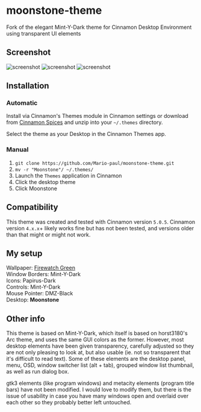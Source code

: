 # moonstone-theme
Fork of the elegant Mint-Y-Dark theme for Cinnamon Desktop Environment using transparent UI elements

## Screenshot
![screenshot](https://i.imgur.com/Uv2IsSr.png)
![screenshot](https://i.imgur.com/NsG7szl.gif)
![screenshot]("./screenshot.png")

## Installation
### Automatic
Install via Cinnamon's Themes module in Cinnamon settings or download from [Cinnamon Spices](https://cinnamon-spices.linuxmint.com/themes) and unzip into your `~/.themes` directory.

Select the theme as your Desktop in the Cinnamon Themes app.

### Manual
1. `git clone https://github.com/Mario-paul/moonstone-theme.git`
3. `mv -r "Moonstone"/ ~/.themes/`
4. Launch the `Themes` application in Cinnamon
5. Click the desktop theme
6. Click Moonstone

## Compatibility
This theme was created and tested with Cinnamon version `5.0.5`. Cinnamon version `4.x.x`+ likely works fine but has not been tested, and versions older than that might or might not work.

## My setup
Wallpaper: [Firewatch Green](https://imgur.com/nJUueyI)<br>
Window Borders: Mint-Y-Dark<br>
Icons: Papirus-Dark<br>
Controls: Mint-Y-Dark<br>
Mouse Pointer: DMZ-Black<br>
Desktop: **Moonstone**

## Other info
This theme is based on Mint-Y-Dark, which itself is based on horst3180's Arc theme, and uses the same GUI colors as the former. However, most desktop elements have been given transparency, carefully adjusted so they are not only pleasing to look at, but also usable (ie. not so transparent that it's difficult to read text). Some of these elements are the desktop panel, menu, OSD, window switcher list (alt + tab), grouped window list thumbnail, as well as run dialog box.

gtk3 elements (like program windows) and metacity elements (program title bars) have not been modified. I would love to modify them, but there is the issue of usability in case you have many windows open and overlaid over each other so they probably better left untouched.